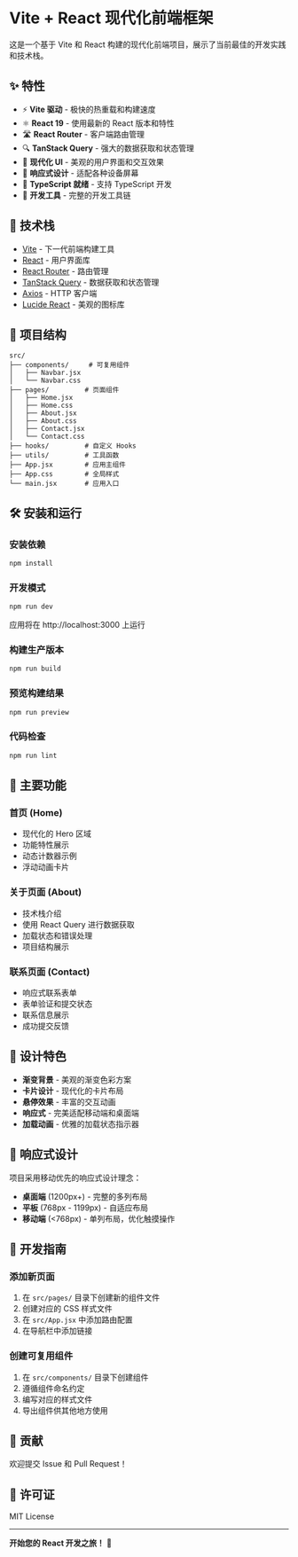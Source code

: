 # Vite + React 现代化前端框架

这是一个基于 Vite 和 React 构建的现代化前端项目，展示了当前最佳的开发实践和技术栈。

## ✨ 特性

- ⚡️ **Vite 驱动** - 极快的热重载和构建速度
- ⚛️ **React 19** - 使用最新的 React 版本和特性
- 🛣️ **React Router** - 客户端路由管理
- 🔍 **TanStack Query** - 强大的数据获取和状态管理
- 🎨 **现代化 UI** - 美观的用户界面和交互效果
- 📱 **响应式设计** - 适配各种设备屏幕
- 🎯 **TypeScript 就绪** - 支持 TypeScript 开发
- 🔧 **开发工具** - 完整的开发工具链

## 🚀 技术栈

- [Vite](https://vitejs.dev/) - 下一代前端构建工具
- [React](https://react.dev/) - 用户界面库
- [React Router](https://reactrouter.com/) - 路由管理
- [TanStack Query](https://tanstack.com/query) - 数据获取和状态管理
- [Axios](https://axios-http.com/) - HTTP 客户端
- [Lucide React](https://lucide.dev/) - 美观的图标库

## 📁 项目结构

```
src/
├── components/     # 可复用组件
│   ├── Navbar.jsx
│   └── Navbar.css
├── pages/         # 页面组件
│   ├── Home.jsx
│   ├── Home.css
│   ├── About.jsx
│   ├── About.css
│   ├── Contact.jsx
│   └── Contact.css
├── hooks/         # 自定义 Hooks
├── utils/         # 工具函数
├── App.jsx        # 应用主组件
├── App.css        # 全局样式
└── main.jsx       # 应用入口
```

## 🛠️ 安装和运行

### 安装依赖

```bash
npm install
```

### 开发模式

```bash
npm run dev
```

应用将在 http://localhost:3000 上运行

### 构建生产版本

```bash
npm run build
```

### 预览构建结果

```bash
npm run preview
```

### 代码检查

```bash
npm run lint
```

## 🌟 主要功能

### 首页 (Home)
- 现代化的 Hero 区域
- 功能特性展示
- 动态计数器示例
- 浮动动画卡片

### 关于页面 (About)
- 技术栈介绍
- 使用 React Query 进行数据获取
- 加载状态和错误处理
- 项目结构展示

### 联系页面 (Contact)
- 响应式联系表单
- 表单验证和提交状态
- 联系信息展示
- 成功提交反馈

## 🎨 设计特色

- **渐变背景** - 美观的渐变色彩方案
- **卡片设计** - 现代化的卡片布局
- **悬停效果** - 丰富的交互动画
- **响应式** - 完美适配移动端和桌面端
- **加载动画** - 优雅的加载状态指示器

## 📱 响应式设计

项目采用移动优先的响应式设计理念：

- **桌面端** (1200px+) - 完整的多列布局
- **平板** (768px - 1199px) - 自适应布局
- **移动端** (<768px) - 单列布局，优化触摸操作

## 🔧 开发指南

### 添加新页面

1. 在 `src/pages/` 目录下创建新的组件文件
2. 创建对应的 CSS 样式文件
3. 在 `src/App.jsx` 中添加路由配置
4. 在导航栏中添加链接

### 创建可复用组件

1. 在 `src/components/` 目录下创建组件
2. 遵循组件命名约定
3. 编写对应的样式文件
4. 导出组件供其他地方使用

## 🤝 贡献

欢迎提交 Issue 和 Pull Request！

## 📄 许可证

MIT License

---

**开始您的 React 开发之旅！** 🎉
